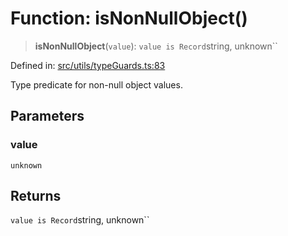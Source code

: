 # Function: isNonNullObject()

> **isNonNullObject**(`value`): `value is Record`string, unknown``

Defined in: [src/utils/typeGuards.ts:83](https://github.com/Nick2bad4u/Uptime-Watcher/blob/2a45eeb1723f8f7089001af2c92aa07d82dfe7e4/src/utils/typeGuards.ts#L83)

Type predicate for non-null object values.

## Parameters

### value

`unknown`

## Returns

`value is Record`string, unknown``
